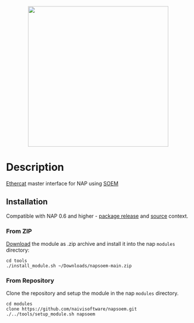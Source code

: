 <br>
<p align="center">
  <img width=384 src="https://download.nap.tech/identity/svg/logos/nap_logo_blue.svg">
</p>
	
# Description

[Ethercat](https://www.ethercat.org/default.htm) master interface for NAP using [SOEM](https://github.com/OpenEtherCATsociety/SOEM.git)

## Installation
Compatible with NAP 0.6 and higher - [package release](https://github.com/napframework/nap/releases) and [source](https://github.com/napframework/nap) context. 

### From ZIP

[Download](https://github.com/naivisoftware/napsoem/archive/refs/heads/main.zip) the module as .zip archive and install it into the nap `modules` directory:
```
cd tools
./install_module.sh ~/Downloads/napsoem-main.zip
```

### From Repository

Clone the repository and setup the module in the nap `modules` directory.

```
cd modules
clone https://github.com/naivisoftware/napsoem.git
./../tools/setup_module.sh napsoem
```
